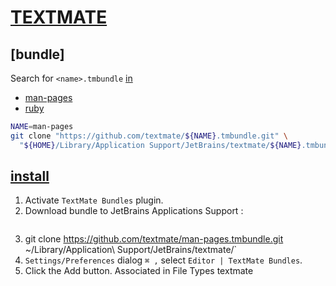 # [TEXTMATE](https://github.com/textmate/textmate.git)



## [bundle]
Search for `<name>.tmbundle` [in](https://github.com/orgs/textmate/repositories?type=source)
- [man-pages](https://github.com/textmate/man-pages.tmbundle.git)
- [ruby](https://github.com/textmate/ruby.tmbundle.git)

```bash
NAME=man-pages
git clone "https://github.com/textmate/${NAME}.tmbundle.git" \
  "${HOME}/Library/Application Support/JetBrains/textmate/${NAME}.tmbundle"
```

## [install](https://www.jetbrains.com/help/pycharm/tutorial-using-textmate-bundles.html)

1. Activate `TextMate Bundles` plugin.
2. Download bundle to JetBrains Applications Support :
```bash
```
3. git clone https://github.com/textmate/man-pages.tmbundle.git ~/Library/Application\ Support/JetBrains/textmate/`
4. `Settings/Preferences` dialog `⌘ ,` select `Editor | TextMate Bundles`.
5. Click the Add button.
Associated in File Types textmate 
